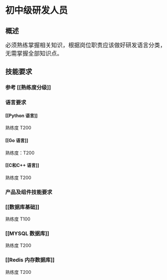 # 初中级研发人员
## 概述 

<font size=4>必须熟练掌握相关知识，根据岗位职责应该做好研发语言分类，无需掌握全部知识点。</font>

## 技能要求

### 参考 [[熟练度分级]]

### 语言要求
#### [[Python 语言]]
熟练度 T200
#### [[Go 语言]]
熟练度：T200
#### [[C和C++ 语言]]
熟练度 T200

### 产品及组件技能要求
### [[数据库基础]]
熟练度 T100
### [[MYSQL 数据库]]
熟练度 T200
### [[Redis 内存数据库]]
熟练度 T200




